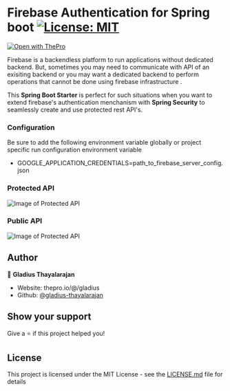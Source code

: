 # Firebase Authentication for Spring boot [![License: MIT](https://img.shields.io/badge/License-MIT-brightgreen.svg)](https://opensource.org/licenses/MIT) 

[![Open with ThePro](https://thepro.io/button.svg)](https://thepro.io/post/firebase-authentication-for-spring-boot-rest-api)

Firebase is a backendless platform to run applications without dedicated backend. But, sometimes you may need to communicate with API of an exisiting backend or you may want a dedicated backend to perform operations that cannot be done using firebase infrastructure .

This **Spring Boot Starter** is perfect for such situations when you want to extend firebase's authentication menchanism with **Spring Security** to seamlessly create and use protected rest API's.

### Configuration

Be sure to add the following environment variable globally or project specific run configuration environment variable

 * GOOGLE_APPLICATION_CREDENTIALS=path_to_firebase_server_config.json

### Protected API

![Image of Protected API ](https://raw.githubusercontent.com/gladius-thayalarajan/firebase-spring-boot-rest-api-authentication/master/screenshots/protected_api.png)

### Public API

![Image of Protected API ](https://raw.githubusercontent.com/gladius-thayalarajan/firebase-spring-boot-rest-api-authentication/master/screenshots/public_api.png)


## Author

👤 **Gladius Thayalarajan**

* Website: thepro.io/@/gladius
* Github: [@gladius-thayalarajan](https://github.com/gladius-thayalarajan)


## Show your support

Give a ⭐️ if this project helped you!


## License

This project is licensed under the MIT License - see the [LICENSE.md](LICENSE.md) file for details
